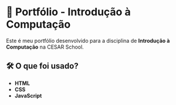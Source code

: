 # 📁 Portfólio - Introdução à Computação

Este é meu portfólio desenvolvido para a disciplina de **Introdução à Computação** na CESAR School.  


## 🛠️ O que foi usado?

- **HTML**   
- **CSS**  
- **JavaScript** 

